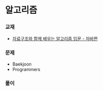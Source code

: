 # 알고리즘


### 교재
+ [자료구조와 함께 배우는 알고리즘 입문 - 자바편](https://github.com/Leedasol2/Algorithm/wiki/Do-it!-%EC%9E%90%EB%A3%8C%EA%B5%AC%EC%A1%B0%EC%99%80-%ED%95%A8%EA%BB%98-%EB%B0%B0%EC%9A%B0%EB%8A%94-%EC%95%8C%EA%B3%A0%EB%A6%AC%EC%A6%98-%EC%9E%85%EB%AC%B8)

### 문제
+ Baekjoon
+ Programmers

### 풀이






